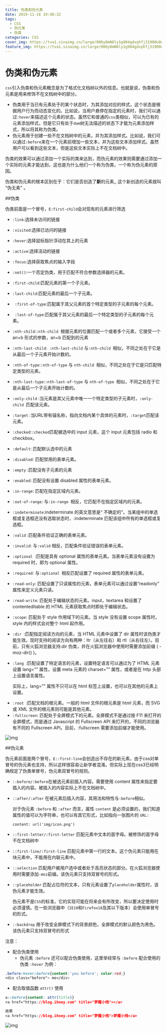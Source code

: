 ```yaml
---
title: 伪类和伪元素
date: 2019-11-16 19:40:32
tags:
  - CSS
  - 伪元素
  - 伪类
categories: CSS
cover_img: https://tva1.sinaimg.cn/large/006y8mN6ly1g904gdvphfj31900u0qvo.jpg
feature_img: https://tva1.sinaimg.cn/large/006y8mN6ly1g904gdvphfj31900u0qvo.jpg
---
```


# 伪类和伪元素

`css`引入伪类和伪元素概念是为了格式化文档树以外的信息。也就是说，伪类和伪元素是用来修饰不在文档树中的部分。

- 伪类用于当已有元素处于的某个状态时，为其添加对应的样式，这个状态是根据用户行为而动态变化的。比如说，当用户悬停在指定的元素时，我们可以通过`:hover`来描述这个元素的状态。虽然它和普通的`css`类相似，可以为已有的元素添加样式，但是它只有处于`dom`树无法描述的状态下才能为元素添加样式，所以将其称为伪类。
- 伪元素用于创建一些不在文档树中的元素，并为其添加样式。比如说，我们可以通过`:before`来在一个元素前增加一些文本，并为这些文本添加样式。虽然用户可以看到这些文本，但是这些文本实际上不在文档树中。

伪类的效果可以通过添加一个实际的类来达到，而伪元素的效果则需要通过添加一个实际的元素才能达到，这也是为什么他们一个称为伪类，一个称为伪元素的原因。

伪类和伪元素的根本区别在于：它们是否创造了**新**的元素,,   这个新创造的元素就叫  "伪无素" 。

##伪类

伪类前面是一个冒号，`E:first-child`会对现有的元素进行筛选

- `:link`:选择未访问的链接

- `:visited`:选择已访问的链接

- `:hover`:选择鼠标指针浮动在其上的元素

- `:active`:选择活动的链接

- `:focus`:选择获取焦点的输入字段

- `:not()`:一个否定伪类，用于匹配不符合参数选择器的元素。

- `:first-child`:匹配元素的第一个子元素。

- `:last-child`:匹配元素的最后一个子元素。

- ` :first-of-type`:匹配属于其父元素的首个特定类型的子元素的每个元素。

- ` :last-of-type`:匹配属于其父元素的最后一个特定类型的子元素的每个元素。

- `:nth-child`:`:nth-child `根据元素的位置匹配一个或者多个元素，它接受一个 an+b 形式的参数，an+b 匹配到的元素

- `:nth-last-child`:` :nth-last-child` 与`:nth-child `相似，不同之处在于它是从最后一个子元素开始计数的。

- `:nth-of-type`:`:nth-of-type` 与 `nth-child `相似，不同之处在于它是只匹配特定类型的元素。

- `:nth-last-type`:`:nth-last-of-type` 与 `nth-of-type `相似，不同之处在于它是从最后一个子元素开始计数的。

- `:only-child` :当元素是其父元素中唯一一个特定类型的子元素时，`:only-child `匹配该元素。

- `:target` :当URL带有锚名称，指向文档内某个具体的元素时，`:target`匹配该元素。

- `:checked`:` :checked `匹配被选中的 input 元素，这个 input 元素包括 radio 和 checkbox。

- `:default`: 匹配默认选中的元素

- `:disabled`: 匹配禁用的表单元素。

- `:empty` :匹配没有子元素的元素

- `:enabled`: 匹配没有设置 disabled 属性的表单元素。

- `:in-range`: 匹配在指定区域内元素。

- `:out-of-range`: 与`:in-range `相反，它匹配不在指定区域内的元素。

- `:indeterminate`:indeterminate 的英文意思是“ 不确定的”。当某组中的单选框或复选框还没有选取状态时，:indeterminate 匹配该组中所有的单选框或复选框。

- `:valid` :匹配条件验证正确的表单元素。

- `:invalid`: 与`:valid` 相反，匹配条件验证错误的表单元素。

- `:optional `:匹配是具有 optional 属性的表单元素。当表单元素没有设置为 required 时，即为 optional 属性。

- `:required`: 与`:optional `相反匹配设置了 required 属性的表单元素。

- `:read-only`: 匹配设置了只读属性的元素，表单元素可以通过设置“readonly” 属性来定义元素只读。

- `:read-write`: 匹配处于编辑状态的元素。input，textarea 和设置了 contenteditable 的 HTML 元素获取焦点时即处于编辑状态。

- `:scope`: 匹配处于 style 作用域下的元素。当 style 没有设置 scope 属性时，style 内的样式会对整个 html 起作用。

- `:dir `:匹配指定阅读方向的元素，当 HTML 元素中设置了 dir 属性时该伪类才能生效。现时支持的阅读方向有两种：ltr（从左往右）和 rtl（从右往左）。目前，只有火狐浏览器支持:dir 伪类，并在火狐浏览器中使用时需要添加前缀 ( -moz-dir() )。

- `:lang `:匹配设置了特定语言的元素，设置特定语言可以通过为了 HTML 元素设置 lang=”” 属性，设置 meta 元素的 charset=”” 属性，或者是在 http 头部上设置语言属性。

  实际上，lang=”” 属性不只可以在 html 标签上设置，也可以在其他的元素上设置。

* `:root `:匹配文档的根元素。一般的 html 文件的根元素是 html 元素，而 SVG 或 XML 文件的根元素则可能是其他元素。
* `:fullscreen`: 匹配处于全屏模式下的元素。全屏模式不是通过按 F11 来打开的全屏模式，而是通过 Javascript 的 Fullscreen API 来打开的，不同的浏览器有不同的 Fullscreen API。目前，:fullscreen 需要添加前缀才能使用。

![img](https://tva1.sinaimg.cn/large/006y8mN6ly1g79wl6d5ouj30gi0exq4h.jpg)

##伪元素

伪元素前面是两个冒号，`E::first-line`会创造出不存在的新元素，由于css对单冒号的伪元素也支持，所以这样很容易让新学者混淆。但实际上现在css3已经明确规定了伪类单冒号，伪元素双冒号的规则。

- `::before/:before`在被选元素前插入内容。需要使用 content 属性来指定要插入的内容。被插入的内容实际上不在文档树中。

- `::after/:after` 在被元素后插入内容，其用法和特性与`:before`相似。

  对于伪元素 `:before` 和 `:after` 而言，属性 `content` 是必须设置的，我们知道属性的值可以为字符串，也可以有其它形式，比如指向一张图片的 `URL:`

  `content: url('img/icon.png')`

- `::first-letter/:first-letter` 匹配元素中文本的首字母。被修饰的首字母不在文档树中

- `::first-line/:first-line` 匹配元素中第一行的文本。这个伪元素只能用在块元素中，不能用在内联元素中。

- `::selection` 匹配用户被用户选中或者处于高亮状态的部分。在火狐浏览器使用时需要添加`-moz`前缀。该伪元素只支持双冒号的形式。

- `::placeholder` 匹配占位符的文本，只有元素设置了`placeholder`属性时，该伪元素才能生效。

  伪元素不是`CSS`的标准，它的实现可能在将来会有所改变，所以要决定使用时必须谨慎。在一些浏览器中（`IE10`和`Firefox18`及其以下版本）会使用单冒号的形式。

* `::backdrop` 用于改变全屏模式下的背景颜色，全屏模式的默认颜色为黑色。该伪元素只支持双冒号的形式

注意：

* 配合伪类使用
  - 伪元素 `:before` 还可以配合伪类使用，这里举经常与 `:before` 配合使用的伪类 `:hover` 为例：

```css
.before:hover:before{content:'you before'; color:red;}
<div class="before"> me</div>
```

- 配合取值函数 `attr()` 使用

```css
a::before{content: attr(title)}
<a href="https://blog.ihoey.com" title="梦魇小栈"></a>

效果
<a href="https://blog.ihoey.com" title="梦魇小栈">梦魇小栈</a>
```

![img](https://tva1.sinaimg.cn/large/006y8mN6ly1g79wlwrg6aj30dn05w3yy.jpg)